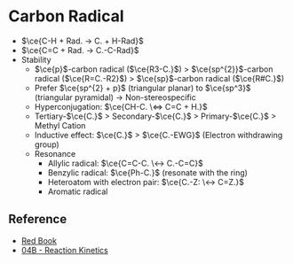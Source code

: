 # Carbon Radical

* $\ce{C-H + Rad. -> C. + H-Rad}$
* $\ce{C=C + Rad. -> C.-C-Rad}$
* Stability
  * $\ce{p}$-carbon radical ($\ce{R3-C.}$) > $\ce{sp^{2}}$-carbon radical ($\ce{R=C.-R2}$) > $\ce{sp}$-carbon radical ($\ce{R#C.}$)
  * Prefer $\ce{sp^{2} + p}$ (triangular planar) to $\ce{sp^3}$ (triangular pyramidal) → Non-stereospecific
  * Hyperconjugation: $\ce{CH-C. \<=> C=C + H.}$
  * Tertiary-$\ce{C.}$ > Secondary-$\ce{C.}$ > Primary-$\ce{C.}$ > Methyl Cation
  * Inductive effect: $\ce{C.}$ > $\ce{C.-EWG}$ (Electron withdrawing group)
  * Resonance
    * Allylic radical: $\ce{C=C-C. \<-> C.-C=C}$
    * Benzylic radical: $\ce{Ph-C.}$ (resonate with the ring)
    * Heteroatom with electron pair: $\ce{C.-Z: \<-> C=Z.}$
    * Aromatic radical

## Reference

* [Red Book](../../../../../Reference/Organic%20chemistry.md)
* [04B - Reaction Kinetics](../../../../../00%20-%20Summary/SCCH134%20-%20Organic%20Chemistry%20for%20Medical%20Science/04B%20-%20Reaction%20Kinetics.md)
